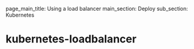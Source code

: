 page_main_title: Using a load balancer
main_section: Deploy
sub_section: Kubernetes


# kubernetes-loadbalancer
